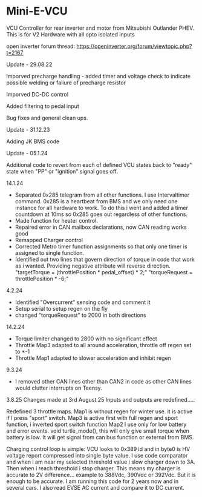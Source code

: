 # Mini-E-VCU
VCU Controller for rear inverter and motor from Mitsubishi Outlander PHEV.
This is for V2 Hardware with all opto isolated inputs

open inverter forum thread:
https://openinverter.org/forum/viewtopic.php?t=2167

Update - 29.08.22

Imporved precharge handling - added timer and voltage check to indicate possible welding or faliure of precharge resistor

Imporved DC-DC control 

Added filtering to pedal input

Bug fixes and general clean ups.

Update - 31.12.23

Adding JK BMS code 

Update - 05.1.24

Additional code to revert from each of defined VCU states back to "ready" state when "PP" or "ignition" signal goes off.

14.1.24
- Separated 0x285 telegram from all other functions. I use Intervaltimer command. 0x285 is a heartbeat from BMS and we only need one instance for all hardware to work. To do this i went and added a timer countdown at 10ms so 0x285 goes out regardless of other functions.
- Made function for heater control.
- Repaired error in CAN mailbox declarations, now CAN reading works good
- Remapped Charger control
- Corrected Metro timer function assignments so that only one timer is assigned to single function.
- Identified out two lines that govern direction of torque in code that work as i wanted. Providing negative attribute will reverse direction.
  "targetTorque = (throttlePosition * pedal_offset) * 2;"
  "torqueRequest = throttlePosition * -6;"
  
4.2.24
- Identified "Overcurrent" sensing code and comment it
- Setup serial to setup regen on the fly
- changed "torqueRequest" to 2000 in both directions
  
14.2.24
- Torque limiter changed to 2800 with no significant effect
- Throttle Map3 adapted to all around acceleration, throttle off regen set to *-1 
- Throttle Map1 adapted to slower acceleration and inhibit regen
  
9.3.24
- I removed other CAN lines other than CAN2 in code as other CAN lines would clutter interrupts on Teensy.

3.8.25
Changes made at 3rd August 25
Inputs and outputs are redefined.....

Redefined 3 throttle maps.
Map1 is without regen for winter use. it is active if I press "sport" switch. 
Map3 is active first with full regen and sport function, i inverted sport switch function
Map2 I use only for low battery and error events. 
void turtle_mode(), this will only give small torque when battery is low. It will get signal from can bus function or external from BMS.

Charging control loop is simple: VCU looks to 0x389 id and in byte0 is HV voltage report compressed into single byte value. 
I use code comparator and when i am near my selected threshold value i slow charger down to 3A. Then when i reach threshold i stop charger. This means my charger is accurate to 2V difference... example to 388Vdc, 390Vdc or 392Vdc. But it is enough to be accurate. I am running this code for 2 years now and in several cars. I also read EVSE AC current and compare it to DC current.
